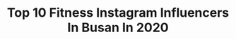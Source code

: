 ---
title: Top 10 Fitness Instagram Influencers In Busan In 2020
description: >-
  Find top fitness Instagram influencers in Busan in 2020. Most popular hashtags: #mlbcrew #mlbkorea # #mlb.
platform: Instagram
profiles:
  - username: "mightyworks_"
    fullname: >-
      강종주(마이티웍스) / Mightyworks
    location: "South Korea"
    followers: 6501
    engagement: 1642
    commentsToLikes: 0.030376
    id: ck9wozrqp76sz0j78mq5olhfe
    verified: false
    hashtags: ""
  - username: "bts.jungkook"
    fullname: >-
      BTS JUNGKOOK
    location: "South Korea"
    followers: 6774590
    engagement: 727
    commentsToLikes: 0.009311
    id: ck0u7k4zx520a0i19ju84aeth
    verified: false
    hashtags: "#bts, #connect, #botd"
  - username: "jeon__chopa"
    fullname: >-
      전쵸파
    location: "South Korea"
    followers: 29670
    engagement: 525
    commentsToLikes: 0.032834
    id: ck9hcbpsxknx50j78yssexdd1
    verified: false
    hashtags: "#canom600d"
  - username: "dailydana_fit"
    fullname: >-
      운동하는 수술실간호사 RN | 다나(Dana)
    location: "South Korea"
    followers: 42111
    engagement: 391
    commentsToLikes: 0.024062
    id: ck6uiejgjemip0j71e2w2sfil
    verified: false
    hashtags: "#tuesdayvibes, #thankyoushakeshack, #f45, #mlbkorea"
  - username: "eunbiii_s2"
    fullname: >-
      은비 | 홍핏 HONGFIT
    location: "South Korea"
    followers: 56175
    engagement: 246
    commentsToLikes: 0.037926
    id: ck5pwedvwmfnu0i11vl5ndj6z
    verified: false
    hashtags: "#mbt"
  - username: "maybeeejin"
    fullname: >-
      진영 / Jinyoung
    location: "South Korea"
    followers: 64117
    engagement: 298
    commentsToLikes: 0.022876
    id: ck0u674dk12gb0i19x5i0rn8o
    verified: false
    hashtags: "#sponsoredbyhelpy, #helpy, #happythings, #ete"
  - username: "wo.om"
    fullname: >-
      우미
    location: "South Korea"
    followers: 58681
    engagement: 259
    commentsToLikes: 0.024992
    id: ck9wdte67h6wk0j78vg8vd81f
    verified: false
    hashtags: "#bodycheck, #mlb, #mlbcrew, #balanza"
  - username: "dooice"
    fullname: >-
      강두형  dooice
    location: "South Korea"
    followers: 36938
    engagement: 471
    commentsToLikes: 0.013211
    id: ck5q2550nebge0i11tloacp7l
    verified: false
    hashtags: "#mlbcap, #cp77, #mlbkorea, #mlbcrew"
  - username: "hyan99i._.j"
    fullname: >-
      향라이더
    location: "South Korea"
    followers: 35609
    engagement: 464
    commentsToLikes: 0.025004
    id: ck15uvmlnopzc0i19it8496n7
    verified: false
    hashtags: "#coldbrew, #giftbyopticalw, #event, #athlete"
  - username: "himkong.jamiet"
    fullname: >-
      재미어트 대표 힘콩
    location: "South Korea"
    followers: 124740
    engagement: 120
    commentsToLikes: 0.023994
    id: ck5hlvjyokxy90i11u2zxn29k
    verified: false
    hashtags: ""
---